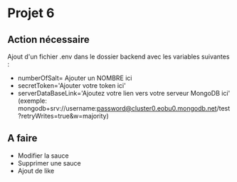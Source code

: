 # Projet 6 #

## Action nécessaire ##
Ajout d'un fichier .env dans le dossier backend 
avec les variables suivantes :
- numberOfSalt= Ajouter un NOMBRE ici
- secretToken='Ajouter votre token ici'
- serverDataBaseLink='Ajoutez votre lien vers votre serveur MongoDB ici' 
(exemple:  mongodb+srv://username:password@cluster0.eobu0.mongodb.net/test?retryWrites=true&w=majority)

## A faire ##
- Modifier la sauce
- Supprimer une sauce
- Ajout de like 